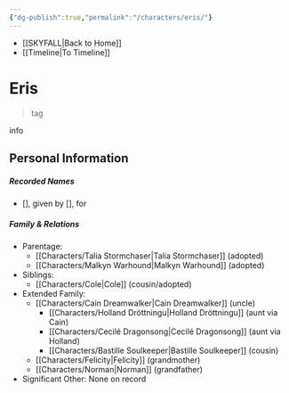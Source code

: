 ```yaml
---
{"dg-publish":true,"permalink":"/characters/eris/"}
---
```


- [[SKYFALL\|Back to Home]]
- [[Timeline\|To Timeline]]

# Eris
>tag

info

## Personal Information

##### Recorded Names
- [], given by [], for 

##### Family & Relations
- Parentage: 
	- [[Characters/Talia Stormchaser\|Talia Stormchaser]] (adopted)
	- [[Characters/Malkyn Warhound\|Malkyn Warhound]] (adopted)
- Siblings:
	- [[Characters/Cole\|Cole]] (cousin/adopted)
- Extended Family:
	- [[Characters/Cain Dreamwalker\|Cain Dreamwalker]] (uncle)
		- [[Characters/Holland Dröttningu\|Holland Dröttningu]] (aunt via Cain)
		- [[Characters/Cecilé Dragonsong\|Cecilé Dragonsong]] (aunt via Holland)
		- [[Characters/Bastille Soulkeeper\|Bastille Soulkeeper]] (cousin)
	- [[Characters/Felicity\|Felicity]] (grandmother)
	- [[Characters/Norman\|Norman]] (grandfather)
- Significant Other: None on record